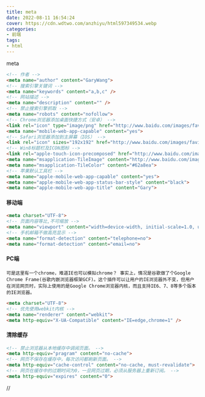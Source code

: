 ```yaml
---
title: meta
date: 2022-08-11 16:54:24
cover: https://cdn.wdtwo.com/anzhiyu/html597349534.webp
categories:
- 前端
tags:
- html
---
```

meta
<!--more-->

```html
<!-- 作者 -->
<meta name="author" content="GaryWang">
<!-- 搜索引擎关键词 -->
<meta name="keywords" content="a,b,c" />
<!-- 网站描述 -->
<meta name="description" content="" />
<!-- 禁止搜索引擎抓取 -->
<meta name="robots" content="nofollow">
<!-- Chrome浏览器添加桌面快捷方式（安卓） -->
<link rel="icon" type="image/png" href="http://www.baidu.com/images/favicon.png">
<meta name="mobile-web-app-capable" content="yes">
<!-- Safari浏览器添加到主屏幕（IOS） -->
<link rel="icon" sizes="192x192" href="http://www.baidu.com/images/favicon.png">
<!-- Win8标题栏及ICON图标 -->
<link rel="apple-touch-icon-precomposed" href="http://www.baidu.com/images/favicon.png">
<meta name="msapplication-TileImage" content="http://www.baidu.com/images/favicon.png">
<meta name="msapplication-TileColor" content="#62a8ea">
<!-- 苹果默认工具栏 -->
<meta name="apple-mobile-web-app-capable" content="yes">
<meta name="apple-mobile-web-app-status-bar-style" content="black">
<meta name="apple-mobile-web-app-title" content="Gary">
```
#### 移动端
```html
<meta charset="UTF-8">
<!-- 页面内容等比,不可缩放 -->
<meta name="viewport" content="width=device-width, initial-scale=1.0, user-scalable=no">
<!-- 手机邮箱不做高亮显示 -->
<meta name="format-detection" content="telephone=no">
<meta name="format-detection" content="email=no">
```
#### PC端
`可是这里有一个chrome，难道IE也可以模拟chrome？
事实上，情况是谷歌做了个Google Chrome Frame(谷歌内嵌浏览器框架GCF)。这个插件可以让用户的IE浏览器外不变，但用户在浏览网页时，实际上使用的是Google Chrome浏览器内核，而且支持IE6、7、8等多个版本的IE浏览器。`
```html
<meta charset="UTF-8">
<!-- 优先使用webkit内核 -->
<meta name="renderer" content="webkit">
<meta http-equiv="X-UA-Compatible" content="IE=edge,chrome=1" />
```
#### 清除缓存
```html
<!-- 禁止浏览器从本地缓存中调阅页面。 -->
<meta http-equiv="pragram" content="no-cache">
<!-- 网页不保存在缓存中，每次访问都刷新页面。 -->
<meta http-equiv="cache-control" content="no-cache, must-revalidate">
<!-- 网页在缓存中的过期时间为0，一旦网页过期，必须从服务器上重新订阅。 -->
<meta http-equiv="expires" content="0">
```










































//
